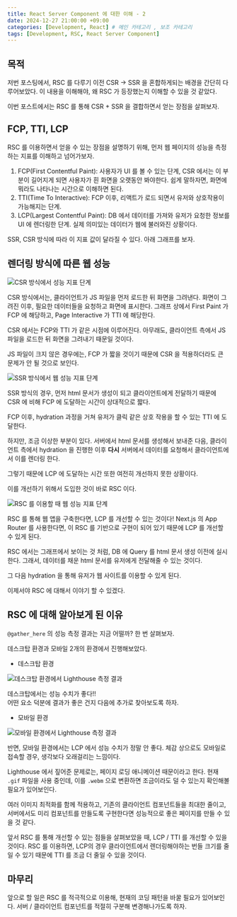 ```yaml
---
title: React Server Component 에 대한 이해 - 2
date: 2024-12-27 21:00:00 +09:00
categories: [Development, React] # 메인 카테고리 , 보조 카테고리
tags: [Development, RSC, React Server Component]
---
```


## 목적

저번 포스팅에서, RSC 를 다루기 이전 CSR -> SSR 을 혼합하게되는 배경을 간단히 다루어보았다.
이 내용을 이해해야, 왜 RSC 가 등장했는지 이해할 수 있을 것 같았다.

이번 포스트에서는 RSC 를 통해 CSR + SSR 을 결합하면서 얻는 장점을 살펴보자.

## FCP, TTI, LCP

RSC 를 이용하면서 얻을 수 있는 장점을 설명하기 위해, 먼저 웹 페이지의 성능을 측정하는 지표를 이해하고 넘어가보자.

1. FCP(First Contentful Paint): 사용자가 UI 를 볼 수 있는 단계, CSR 에서는 이 부분이 길어지게 되면 사용자가 흰 화면을 오랫동안 봐야한다. 쉽게 말하자면, 화면에 뭐라도 나타나는 시간으로 이해하면 된다.
2. TTI(Time To Interactive): FCP 이후, 리액트가 로드 되면서 유저와 상호작용이 가능해지는 단계.
3. LCP(Largest Contentful Paint): DB 에서 데이터를 가져와 유저가 요청한 정보를 UI 에 렌더링한 단계. 실제 의미있는 데이터가 웹에 불러와진 상황이다.

SSR, CSR 방식에 따라 이 지표 값이 달라질 수 있다. 아래 그래프를 보자.

## 렌더링 방식에 따른 웹 성능

![CSR 방식에서 성능 지표 단계](../assets/img/posts/2024-12-27-About-RSC-2-2.png)

CSR 방식에서는, 클라이언트가 JS 파일을 먼저 로드한 뒤 화면을 그려낸다. 화면이 그려진 이후, 필요한 데이터들을 요청하고 화면에 표시한다.
그래프 상에서 First Paint 가 FCP 에 해당하고, Page Interactive 가 TTI 에 해당한다.

CSR 에서는 FCP와 TTI 가 같은 시점에 이루어진다.
아무래도, 클라이언트 측에서 JS 파일을 로드한 뒤 화면을 그려내기 때문일 것이다.

JS 파일이 크지 않은 경우에는, FCP 가 짧을 것이기 때문에 CSR 을 적용하더라도 큰 문제가 안 될 것으로 보인다.

![SSR 방식에서 웹 성능 지표 단계](../assets/img/posts/2024-12-27-About-RSC-2-3.png)

SSR 방식의 경우, 먼저 html 문서가 생성이 되고 클라이언트에게 전달하기 때문에 CSR 에 비해 FCP 에 도달하는 시간이 상대적으로 짧다.

FCP 이후, hydration 과정을 거쳐 유저가 클릭 같은 상호 작용을 할 수 있는 TTI 에 도달한다.

하지만, 조금 이상한 부분이 있다.
서버에서 html 문서를 생성해서 보내준 다음, 클라이언트 측에서 hydration 을 진행한 이후 **다시** 서버에서 데이터를 요청해서 클라이언트에서 이를 렌더링 한다.

그렇기 때문에 LCP 에 도달하는 시간 또한 여전히 개선하지 못한 상황이다.

이를 개선하기 위해서 도입한 것이 바로 RSC 이다.

![RSC 를 이용할 때 웹 성능 지표 단계](../assets/img/posts/2024-12-27-About-RSC-2-4.png)

RSC 를 통해 웹 앱을 구축한다면, LCP 를 개선할 수 있는 것이다!
Next.js 의 App Router 를 사용한다면, 이 RSC 를 기반으로 구현이 되어 있기 때문에 LCP 를 개선할 수 있게 된다.

RSC 에서는 그래프에서 보이는 것 처럼, DB 에 Query 를 html 문서 생성 이전에 실시한다.
그래서, 데이터를 채운 html 문서를 유저에게 전달해줄 수 있는 것이다.

그 다음 hydration 을 통해 유저가 웹 사이트를 이용할 수 있게 된다.

이제서야 RSC 에 대해서 이야기 할 수 있겠다.

## RSC 에 대해 알아보게 된 이유

`@gather_here` 의 성능 측정 결과는 지금 어떨까? 한 번 살펴보자.

데스크탑 환경과 모바일 2개의 환경에서 진행해보았다.

- 데스크탑 환경

![데스크탑 환경에서 Lighthouse 측정 결과](../assets/img/posts/2024-12-27-About-RSC-2.png)

데스크탑에서는 성능 수치가 좋다!!  
어떤 요소 덕분에 결과가 좋은 건지 다음에 추가로 찾아보도록 하자.

- 모바일 환경

![모바일 환경에서 Lighthouse 측정 결과](../assets/img/posts/2024-12-27-About-RSC-2-1.png)

반면, 모바일 환경에서는 LCP 에서 성능 수치가 정말 안 좋다.
체감 상으로도 모바일로 접속할 경우, 생각보다 오래걸리는 느낌이다.

Lighthouse 에서 짚어준 문제로는, 페이지 로딩 애니메이션 때문이라고 한다.
현재 `.gif` 파일을 사용 중인데, 이를 `.webm` 으로 변환하면 조금이라도 덜 수 있는지 확인해볼 필요가 있어보인다.

여러 이미지 최적화를 함께 적용하고, 기존의 클라이언트 컴포넌트들을 최대한 줄이고, 서버에서도 미리 컴포넌트를 만들도록 구현한다면 성능적으로 좋은 페이지를 만들 수 있을 것 같다.

앞서 RSC 를 통해 개선할 수 있는 점들을 살펴보았을 때, LCP / TTI 를 개선할 수 있을 것이다.
RSC 를 이용하면, LCP의 경우 클라이언트에서 렌더링해야하는 번들 크기를 줄일 수 있기 때문에 TTI 를 조금 더 줄일 수 있을 것이다.

## 마무리

앞으로 할 일은 RSC 를 적극적으로 이용해, 현재의 코딩 패턴을 바꿀 필요가 있어보인다.
서버 / 클라이언트 컴포넌트를 적절히 구분해 변경해나가도록 하자.
